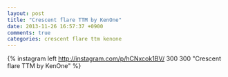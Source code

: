 ```yaml
---
layout: post
title: "Crescent flare TTM by KenOne"
date: 2013-11-26 16:57:37 +0900
comments: true
categories: crescent flare ttm kenone
---
```

{% instagram left http://instagram.com/p/hCNxcok1BV/ 300 300 "Crescent flare TTM by KenOne" %}
